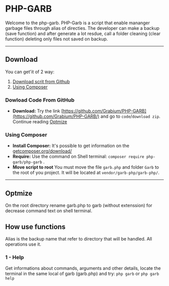 # PHP-GARB
Welcome to the php-garb. 
PHP-Garb is a script that enable mananger garbage files through alias of directies.
The developer can make a backup (save function) and after generate a lot resdue, call a folder cleaning (clear function) deleting only files not saved on backup.
**************
## Download
You can get'it of 2 way:
 1. [Download scrit from Github](#DownloadCodeFromGithub)
 2. [Using Composer](#UsingComposer)

<div id='DownloadCodeFromGithub'/>

 ### Dowload Code From GitHub
 * **Download:** Try the link [https://github.com/Grabium/PHP-GARB](https://github.com/Grabium/PHP-GARB/) and go to `code`/`download zip`. Continue reading [Optmize](#Optmize)
<div id='UsingComposer'/>
  
### Using Composer
* **Install Composer:** It's possible to get information on the [getcomposer.org/download/](https://getcomposer.org/download/)
* **Require:** Use the command on Shell terminal: `composer require php-garb/php-garb` .
*  **Move script to root** You must move the file `garb.php` and folder `Garb` to the root of you project. It will be located at `vendor/garb-php/garb-php/`.
*******************
<div id='Optmize'/>
 
## Optmize
On the root directory rename garb.php to garb (without extenssion) for decrease command text on shell terminal.

## How use functions
Alias is the backup name that refer to directory that will be handled. All operations use it.

### 1 - Help
Get informations about commands, arguments and other details, locate the terminal in the same local of garb (garb.php) and try: `php garb` or `php garb help`
